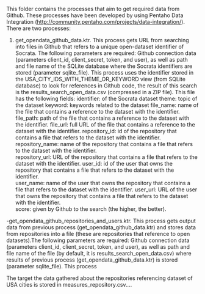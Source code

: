 This folder contains the processes that aim to get required data from Github. These processes have been developed by using Pentaho Data Integration (http://community.pentaho.com/projects/data-integration/). There are two processes:

1. get_opendata_github_data.ktr. This process gets URL from searching into files in Github that refers to a unique open-dataset identifier of Socrata. The following parameters are required: Github connection data (parameters client_id, client_secret, token, and user), as well as path and file name of the SQLite database where the Socrata identifiers are stored (parameter sqlite_file).	This process uses the identifier stored in the  USA_CITY_IDS_WITH_THEME_OR_KEYWORD view (from SQLite database) to look for references in Github code, the result of this search is the results_search_open_data.csv (compressed in a ZIP file). This file has the following fields:
identifier: of the Socrata dataset
theme: topic of the dataset
keyword: keywords related to the dataset
file_name: name of the file that contains a reference to the dataset with the identifier.
file_path: path of the file that contains a reference to the dataset with the identifier.
file_url: full URL of the file that contains a reference to the dataset with the identifier.
repository_id: id of the repository that contains a file that refers to the dataset with the identifier.	
repository_name: name of the repository that contains a file that refers to the dataset with the identifier.	
repository_url: URL of the repository that contains a file that refers to the dataset with the identifier.
user_id: id of the user that owns the repository that contains a file that refers to the dataset with the identifier.	
user_name: name of the user that owns the repository that contains a file that refers to the dataset with the identifier. 
user_url: URL of the user that owns the repository that contains a file that refers to the dataset with the identifier. 	
score: given by Github to the search (the higher, the better). 	

-get_opendata_github_repositories_and_users.ktr.  This process gets output data from previous process (get_opendata_github_data.ktr) and stores data from repositories into a file (these are repositories that reference to open datasets).The following parameters are required: Github connection data (parameters client_id, client_secret, token, and user), as well as path and file name of the file (by default, it is results_search_open_data.csv) where results of previous process (get_opendata_github_data.ktr) is stored (parameter sqlite_file).	This process	

The target the data gathered about the repositories referencing dataset of USA cities is stored in measures_repository.csv....
